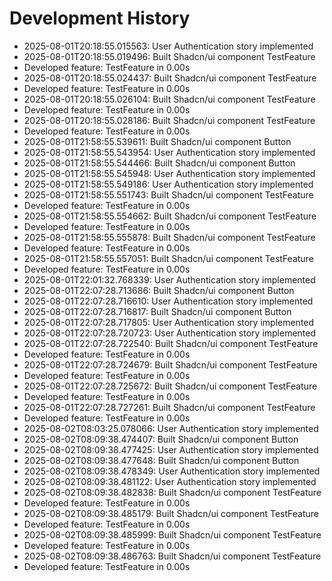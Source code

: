# Development History

- 2025-08-01T20:18:55.015563: User Authentication story implemented
- 2025-08-01T20:18:55.019496: Built Shadcn/ui component TestFeature
- Developed feature: TestFeature in 0.00s
- 2025-08-01T20:18:55.024437: Built Shadcn/ui component TestFeature
- Developed feature: TestFeature in 0.00s
- 2025-08-01T20:18:55.026104: Built Shadcn/ui component TestFeature
- Developed feature: TestFeature in 0.00s
- 2025-08-01T20:18:55.028186: Built Shadcn/ui component TestFeature
- Developed feature: TestFeature in 0.00s
- 2025-08-01T21:58:55.539611: Built Shadcn/ui component Button
- 2025-08-01T21:58:55.543954: User Authentication story implemented
- 2025-08-01T21:58:55.544466: Built Shadcn/ui component Button
- 2025-08-01T21:58:55.545948: User Authentication story implemented
- 2025-08-01T21:58:55.549186: User Authentication story implemented
- 2025-08-01T21:58:55.551743: Built Shadcn/ui component TestFeature
- Developed feature: TestFeature in 0.00s
- 2025-08-01T21:58:55.554662: Built Shadcn/ui component TestFeature
- Developed feature: TestFeature in 0.00s
- 2025-08-01T21:58:55.555878: Built Shadcn/ui component TestFeature
- Developed feature: TestFeature in 0.00s
- 2025-08-01T21:58:55.557051: Built Shadcn/ui component TestFeature
- Developed feature: TestFeature in 0.00s
- 2025-08-01T22:01:32.768339: User Authentication story implemented
- 2025-08-01T22:07:28.713686: Built Shadcn/ui component Button
- 2025-08-01T22:07:28.716610: User Authentication story implemented
- 2025-08-01T22:07:28.716817: Built Shadcn/ui component Button
- 2025-08-01T22:07:28.717805: User Authentication story implemented
- 2025-08-01T22:07:28.720723: User Authentication story implemented
- 2025-08-01T22:07:28.722540: Built Shadcn/ui component TestFeature
- Developed feature: TestFeature in 0.00s
- 2025-08-01T22:07:28.724679: Built Shadcn/ui component TestFeature
- Developed feature: TestFeature in 0.00s
- 2025-08-01T22:07:28.725672: Built Shadcn/ui component TestFeature
- Developed feature: TestFeature in 0.00s
- 2025-08-01T22:07:28.727261: Built Shadcn/ui component TestFeature
- Developed feature: TestFeature in 0.00s
- 2025-08-02T08:03:25.078066: User Authentication story implemented
- 2025-08-02T08:09:38.474407: Built Shadcn/ui component Button
- 2025-08-02T08:09:38.477425: User Authentication story implemented
- 2025-08-02T08:09:38.477648: Built Shadcn/ui component Button
- 2025-08-02T08:09:38.478349: User Authentication story implemented
- 2025-08-02T08:09:38.481122: User Authentication story implemented
- 2025-08-02T08:09:38.482838: Built Shadcn/ui component TestFeature
- Developed feature: TestFeature in 0.00s
- 2025-08-02T08:09:38.485179: Built Shadcn/ui component TestFeature
- Developed feature: TestFeature in 0.00s
- 2025-08-02T08:09:38.485999: Built Shadcn/ui component TestFeature
- Developed feature: TestFeature in 0.00s
- 2025-08-02T08:09:38.486763: Built Shadcn/ui component TestFeature
- Developed feature: TestFeature in 0.00s
